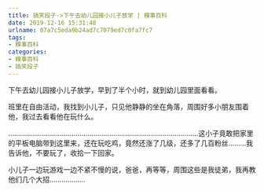 ```yaml
---
title: 搞笑段子->下午去幼儿园接小儿子放学 | 糗事百科
date: 2019-12-16 15:31:48
urlname: 07a7c5eda9b24ad7c7079ed7c0fa7fc7
tags: 
- 糗事百科
categories:
- 糗事百科
- 搞笑段子
---
```

下午去幼儿园接小儿子放学，早到了半个小时，就到幼儿园里面看看。

班里在自由活动，我找到小儿子，只见他静静的坐在角落，周围好多小朋友围着他，我过去看看他在玩什么。

……………………………………………………………………………………这小子竟敢把家里的平板电脑带到这里来，还在玩吃鸡，竟然还涨了几级，还多了几百粉丝………我告诉他，不要玩了，收拾一下回家。

小儿子一边玩游戏一边不紧不慢的说，爸爸，再等等，周围这些是我徒弟，我再教他们几个大招………………


